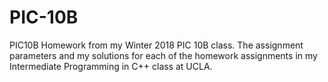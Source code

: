 # PIC-10B
PIC10B
Homework from my Winter 2018 PIC 10B class. The assignment parameters and my solutions for each of the homework assignments in my Intermediate Programming in C++ class at UCLA.
